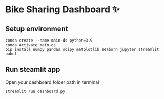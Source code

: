 # Bike Sharing Dashboard ✨

## Setup environment
```
conda create --name main-ds python=3.9
conda activate main-ds
pip install numpy pandas scipy matplotlib seaborn jupyter streamlit babel
```

## Run steamlit app
Open your dashboard folder path in terminal
```
streamlit run dashboard.py
```
